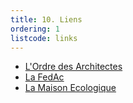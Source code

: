 ```yaml
---
title: 10. Liens
ordering: 1
listcode: links
---
```


* [L'Ordre des Architectes](http://www.architectes.org?target=_blank)
* [La FedAc](http://www.fedac.fr?target=_blank) 
* [La Maison Ecologique](http://www.lamaisonecologique.com?target=_blank)
